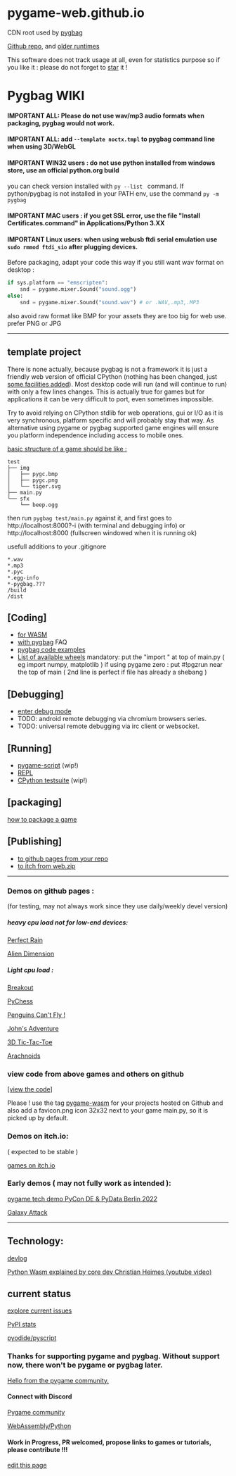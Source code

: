 # pygame-web.github.io
CDN root used by [pygbag](https://pypi.org/project/pygbag/)


[Github repo](https://github.com/pygame-web/pygbag), and [older runtimes](https://github.com/pygame-web/archives)

This software does not track usage at all, even for statistics purpose so if you like it : please do not forget to [star](https://github.com/pygame-web/pygbag/stargazers) it !

# Pygbag WIKI

#### IMPORTANT ALL: Please do not use wav/mp3 audio formats when packaging, pygbag would not work.

#### IMPORTANT ALL: add `--template noctx.tmpl` to pygbag command line when using 3D/WebGL

#### IMPORTANT WIN32 users : do not use python installed from windows store, use an official python.org build
you can check version installed with `py --list ` command.
If python/pygbag is not installed in your PATH env, use the command  `py -m pygbag`

#### IMPORTANT MAC users : if you get SSL error, use the file "Install Certificates.command" in Applications/Python 3.XX

#### IMPORTANT Linux users: when using webusb ftdi serial emulation use `sudo rmmod ftdi_sio` after plugging devices.


Before packaging, adapt your code this way if you still want wav format on desktop :
```py
if sys.platform == "emscripten":
    snd = pygame.mixer.Sound("sound.ogg")
else:
    snd = pygame.mixer.Sound("sound.wav") # or .WAV,.mp3,.MP3
```

also avoid raw format like BMP for your assets they are too big for web use. prefer PNG or JPG
___

## template project

There is none actually, because pygbag is not a framework it is just a friendly web version of official CPython (nothing has been changed, just [some facilities added](https://discuss.python.org/t/status-of-wasm-in-cpythons-main-branch/15542/12?u=pmp-p)). Most desktop code will run (and will continue to run) with only a few lines changes. This is actually true for games  but for applications it can be very difficult to port, even sometimes impossible.

Try to avoid relying on CPython stdlib for web operations, gui or I/O as it is very synchronous, platform specific and will probably stay that way.
As alternative using pygame or pygbag supported game engines will ensure you platform independence including access to mobile ones.

[basic structure of a game should be like :](https://github.com/pygame-web/pygbag/tree/main/test)
```
test
├── img
│   ├── pygc.bmp
│   ├── pygc.png
│   └── tiger.svg
├── main.py
└── sfx
    └── beep.ogg
```
then run `pygbag test/main.py` against it, and first goes to http://localhost:8000?-i (with terminal and debugging info) or  http://localhost:8000 (fullscreen windowed when it is running ok)

usefull additions to your .gitignore 
```
*.wav
*.mp3
*.pyc
*.egg-info
*-pygbag.???
/build
/dist
```

## [Coding]
- [for WASM](https://pygame-web.github.io/wiki/python-wasm/)
- [with pygbag](https://pygame-web.github.io/wiki/pygbag-code/) FAQ
- [pygbag code examples](https://github.com/pygame-web/pygame-web.github.io/blob/main/wiki/pygbag-code/README.md#pygbag-code-specifics-samples-)
- [List of available wheels](https://pygame-web.github.io/wiki/pkg/)
mandatory: put the  "import " at top of main.py ( eg import numpy, matplotlib )
if using pygame zero : put #!pgzrun near the top of main ( 2nd line is perfect if file has already a shebang )


## [Debugging]
- [enter debug mode](https://pygame-web.github.io/wiki/pygbag-debug/)
- TODO: android remote debugging via chromium browsers series.
- TODO: universal remote debugging via irc client or websocket.
   
## [Running]
- [pygame-script](https://pygame-web.github.io/wiki/pygame-script/) (wip!)
- [REPL](https://pygame-web.github.io/showroom/python.html?-d#https://gist.githubusercontent.com/pmp-p/cfd398c75608504293d21f2642e87968/raw/773022eef4a2cc676ab0475890577a2b5e79e429/hello.py)
- [CPython testsuite](https://pygame-web.github.io/showroom/pythondev.html?-d#src/testsuite.py%20all) (wip!)

## [packaging]
[ how to package a game](https://pygame-web.github.io/wiki/pygbag/)

## [Publishing]
- [to github pages from your repo](https://pygame-web.github.io/wiki/pygbag/github.io/)
- [to itch from web.zip](https://pygame-web.github.io/wiki/pygbag/itch.io/)

___

### Demos on github pages :

(for testing, may not always work since they use daily/weekly devel version)

##### heavy cpu load not for low-end devices:

[Perfect Rain](https://pmp-p.github.io/pygame-perfect-rain-wasm/)

[Alien Dimension](https://pmp-p.github.io/pygame-alien-dimension-wasm/)

##### Light cpu load :

[Breakout](https://pmp-p.github.io/pygame-breakout-wasm/index.html)

[PyChess](https://pmp-p.github.io/pygame-pychess-wasm/index.html)

[Penguins Can't Fly !](https://pmp-p.github.io/pygame-PenguinsCantFly-wasm/)

[John's Adventure](https://pmp-p.github.io/pygame-JohnsAdventure-wasm/)

[3D Tic-Tac-Toe](https://pmp-p.github.io/pygame-ttt-3d-wasm/)

[Arachnoids](https://pmp-p.github.io/pygame-arachnoids-wasm/)


### view code from above games and others on github

[[view the code]](https://github.com/pmp-p?tab=repositories&q=pygame-.-wasm&sort=name)

Please ! use the tag [pygame-wasm](https://github.com/topics/pygame-wasm) for your projects hosted on Github
and also add a favicon.png icon 32x32 next to your game main.py, so it is picked up by default.

### Demos on itch.io:

( expected to be stable )

[games on itch.io](https://itch.io/c/2563651/pygame-wasm)


### Early demos ( may not fully work as intended ):

[pygame tech demo PyCon DE & PyData Berlin 2022](https://pmp-p.github.io/pygame-wasm/)

[Galaxy Attack](https://pmp-p.github.io/pygame-galaxy-attack-wasm/)


___

## Technology:

[devlog](https://github.com/pygame/pygame/issues/718)

[Python Wasm explained by core dev Christian Heimes (youtube video)](https://www.youtube.com/watch?v=oa2LllRZUlU)


## current status

[explore current issues](https://github.com/pygame-web/pygbag/issues)

[PyPI stats](https://pepy.tech/project/pygbag)

[pyodide/pyscript](https://github.com/pyodide/pyodide/issues/289#issuecomment-1121021861)


### Thanks for supporting pygame and pygbag. Without support now, there won't be pygame or pygbag later.

[Hello from the pygame community.](https://www.pygame.org/contribute.html)

#### Connect with Discord

[Pygame community](https://discord.gg/p7RjnVNTcM)

[WebAssembly/Python](https://discord.gg/MCTM4xFDMK)

#### Work in Progress, PR welcomed,  propose links to games or tutorials, please contribute !!!


[edit this page](https://github.com/pygame-web/pygame-web.github.io/edit/main/README.md)

